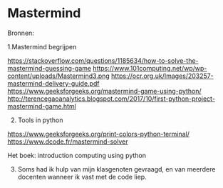 # Mastermind

Bronnen:

1.Mastermind begrijpen

https://stackoverflow.com/questions/1185634/how-to-solve-the-mastermind-guessing-game
https://www.101computing.net/wp/wp-content/uploads/Mastermind3.png
https://ocr.org.uk/Images/203257-mastermind-delivery-guide.pdf
https://www.geeksforgeeks.org/mastermind-game-using-python/
http://terencegaoanalytics.blogspot.com/2017/10/first-python-project-mastermind-game.html

2. Tools in python

https://www.geeksforgeeks.org/print-colors-python-terminal/
https://www.dcode.fr/mastermind-solver

Het boek: introduction computing using python 

3. Soms had ik hulp van mijn klasgenoten gevraagd, en van meerdere docenten wanneer ik vast met de code liep. 
